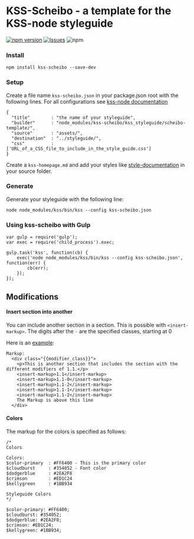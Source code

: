 # KSS-Scheibo - a template for the KSS-node styleguide

[![npm version](https://badge.fury.io/js/kss-scheibo.svg?style=flat)](https://npmjs.org/package/kss-scheibo) [![Issues](https://img.shields.io/github/issues/scheibome/kss-scheibo.svg)]( https://github.com/scheibome/kss-scheibo/issues) ![npm](https://img.shields.io/npm/dt/kss-scheibo.svg)

### Install

`npm install kss-scheibo --save-dev`

### Setup

Create a file name `kss-scheibo.json` in your package.json root with the following lines.
For all configurations see [kss-node documentation](https://github.com/kss-node/kss-node#using-the-command-line-tool)

```
{
  "title"        : "the name of your styleguide",
  "builder"      : "node_modules/kss-scheibo/kss_styleguide/scheibo-template/",
  "source"       : "assets/",
  "destination"  : "../styleguide/",
  "css"          : ['URL_of_a_CSS_file_to_include_in_the_style_guide.css']
}
```

Create a `kss-homepage.md` and add your styles like [style-documentation](https://github.com/kss-node/kss/blob/spec/SPEC.md#style-documentation) in your source folder.

### Generate

Generate your styleguide with the following line:

`node node_modules/kss/bin/kss --config kss-scheibo.json`

### Using kss-scheibo with Gulp

```
var gulp = require('gulp');
var exec = require('child_process').exec;

gulp.task('kss', function(cb) {
	exec('node node_modules/kss/bin/kss --config kss-scheibo.json', function(err) {
		cb(err);
	});
});
``` 

## Modifications

#### Insert section into another

You can include another section in a section.
This is possible with `<insert-markup>`.
The digits after the `-` are the specified classes, starting at 0

Here is an [example](/section-1.html):

```
Markup:
  <div class="{{modifier_class}}">
    <p>This is another section that includes the section with the different modifiers of 1.1.</p>
    <insert-markup>1.1</insert-markup>
    <insert-markup>1.1-0</insert-markup>
    <insert-markup>1.1-2</insert-markup>
    <insert-markup>1.1-1</insert-markup>
    <insert-markup>1.1-2</insert-markup>
    The Markup is above this line
  </div>
```

#### Colors

The markup for the colors is specified as follows:

```
/*
Colors

Colors:
$color-primary  : #FF6400 - This is the primary color
$cloudburst     : #354052 - Font color
$dodgerblue     : #2EA2F8
$crimson        : #ED1C24
$kellygreen     : #1BB934

Styleguide Colors
*/

$color-primary: #FF6400;
$cloudburst: #354052;
$dodgerblue: #2EA2F8;
$crimson: #ED1C24;
$kellygreen: #1BB934;

```
